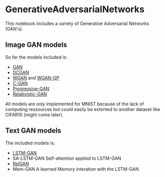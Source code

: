 # GenerativeAdversarialNetworks
This notebook includes a variety of Generative Adversarial Networks (GAN's).

## Image GAN models
So far the models included is:
 * [GAN](https://arxiv.org/abs/1406.2661)
 * [DCGAN](https://arxiv.org/abs/1511.06434)
 * [WGAN](https://arxiv.org/abs/1701.07875) and [WGAN-GP](https://arxiv.org/abs/1704.00028)
 * [C-GAN](https://arxiv.org/abs/1411.1784)
 * [Progressive-GAN](https://arxiv.org/abs/1710.10196)
 * [Relativistic-GAN](https://arxiv.org/abs/1807.00734)

All models are only implemented for MNIST because of the lack of computing ressources but could easily be extented to another dataset like CIFAR10 (might come later).

## Text GAN models
The included models is:
 * [LSTM-GAN](https://arxiv.org/abs/1611.04051)
 * SA-LSTM-GAN Self-attention applied to LSTM-GAN
 * [RelGAN](https://openreview.net/forum?id=rJedV3R5tm)
 * Mem-GAN A learned Memory interation with the LSTM-GAN
